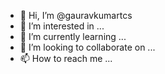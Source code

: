 - 👋 Hi, I’m @gauravkumartcs
- 👀 I’m interested in ...
- 🌱 I’m currently learning ...
- 💞️ I’m looking to collaborate on ...
- 📫 How to reach me ...

<!---
gauravkumartcs/gauravkumartcs is a ✨ special ✨ repository because its `README.md` (this file) appears on your GitHub profile.
You can click the Preview link to take a look at your changes.
--->
